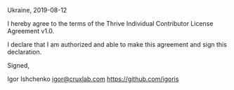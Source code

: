 Ukraine, 2019-08-12

I hereby agree to the terms of the Thrive Individual Contributor License
Agreement v1.0.

I declare that I am authorized and able to make this agreement and sign this
declaration.

Signed,

Igor Ishchenko igor@cruxlab.com https://github.com/igoris

